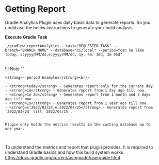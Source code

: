 <!--
 MIT License
 Copyright (c) 2024 Mehdi Janbarari (@janbarari)

 Permission is hereby granted, free of charge, to any person obtaining a copy
 of this software and associated documentation files (the "Software"), to deal
 in the Software without restriction, including without limitation the rights
 to use, copy, modify, merge, publish, distribute, sublicense, and/or sell
 copies of the Software, and to permit persons to whom the Software is
 furnished to do so, subject to the following conditions:

 The above copyright notice and this permission notice shall be included in all
 copies or substantial portions of the Software.

 THE SOFTWARE IS PROVIDED "AS IS", WITHOUT WARRANTY OF ANY KIND, EXPRESS OR
 IMPLIED, INCLUDING BUT NOT LIMITED TO THE WARRANTIES OF MERCHANTABILITY,
 FITNESS FOR A PARTICULAR PURPOSE AND NONINFRINGEMENT. IN NO EVENT SHALL THE
 AUTHORS OR COPYRIGHT HOLDERS BE LIABLE FOR ANY CLAIM, DAMAGES OR OTHER
 LIABILITY, WHETHER IN AN ACTION OF CONTRACT, TORT OR OTHERWISE, ARISING FROM,
 OUT OF OR IN CONNECTION WITH THE SOFTWARE OR THE USE OR OTHER DEALINGS IN THE
 SOFTWARE.
-->

# Getting Report
Gradle Analytics Plugin uses daily basis data to generate reports. So you could use the below instructions to generate your build analysis.

<strong>Execute Gradle Task</strong><br/>
```Gradle
./gradlew reportAnalytics --task="REQUESTED_TASK" --branch="BRANCH_NAME" --database="ci/local" --period="can be like today, s:yyyy/MM/dd,e:yyyy/MM/dd, 1y, 4m, 38d, 3m 06d"
```

<br/>
!!! Note ""
    
    <strong>--period Examples</strong><br/>

    - <strong>today</strong> - Generates report only for the current day.
    - <strong>1d</strong> - Generates report from 1 day ago till now.
    - <strong>1m 3d</strong> - Generates report from 1 month and 3 days ago till now.
    - <strong>1y</strong> - Generates report from 1 year ago till now.
    - <strong>s:2022/03/24,e:2022/04/25</strong> - Generates report from `2022/03/24` till `2022/04/25`.
    

    Plugin only holds the metrics results in the caching database up to one year.

<br/>

To understand the metrics and report that plugin provides, It is required to understand Gradle basics and how this build
system works.<br /><a href="https://docs.gradle.org/current/userguide/userguide.html" target="_blank">https://docs.gradle.org/current/userguide/userguide.html</a>
<br/>

<br/>
